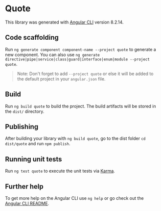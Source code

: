 # Quote

This library was generated with [Angular CLI](https://github.com/angular/angular-cli) version 8.2.14.

## Code scaffolding

Run `ng generate component component-name --project quote` to generate a new component. You can also use `ng generate directive|pipe|service|class|guard|interface|enum|module --project quote`.
> Note: Don't forget to add `--project quote` or else it will be added to the default project in your `angular.json` file. 

## Build

Run `ng build quote` to build the project. The build artifacts will be stored in the `dist/` directory.

## Publishing

After building your library with `ng build quote`, go to the dist folder `cd dist/quote` and run `npm publish`.

## Running unit tests

Run `ng test quote` to execute the unit tests via [Karma](https://karma-runner.github.io).

## Further help

To get more help on the Angular CLI use `ng help` or go check out the [Angular CLI README](https://github.com/angular/angular-cli/blob/master/README.md).
